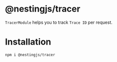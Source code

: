 # @nestingjs/tracer

`TracerModule` helps you to track `Trace ID` per request.

# Installation

```bash
npm i @nestingjs/tracer
```
